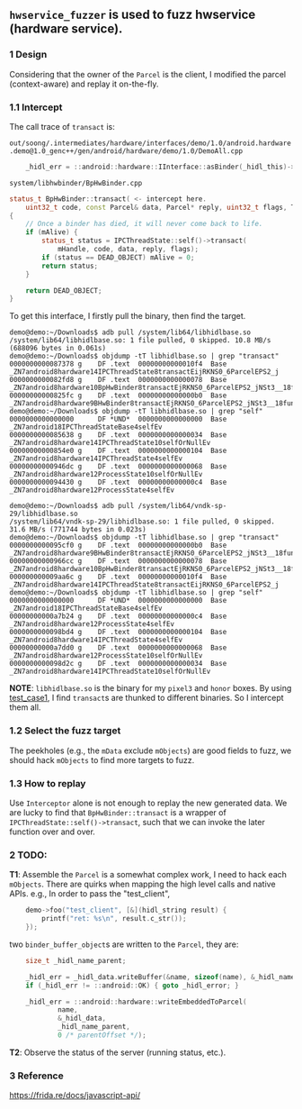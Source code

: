 ## `hwservice_fuzzer` is used to fuzz hwservice (hardware service).

### 1 Design
Considering that the owner of the `Parcel` is the client, I modified the parcel (context-aware) and replay it on-the-fly. 

### 1.1 Intercept

The call trace of `transact` is:

`out/soong/.intermediates/hardware/interfaces/demo/1.0/android.hardware.demo@1.0_genc++/gen/android/hardware/demo/1.0/DemoAll.cpp`
```cpp
    _hidl_err = ::android::hardware::IInterface::asBinder(_hidl_this)->transact(3 /* baz */, _hidl_data, &_hidl_reply);
```

`system/libhwbinder/BpHwBinder.cpp`
```cpp
status_t BpHwBinder::transact( <- intercept here.
    uint32_t code, const Parcel& data, Parcel* reply, uint32_t flags, TransactCallback /*callback*/)
{
    // Once a binder has died, it will never come back to life.
    if (mAlive) {
        status_t status = IPCThreadState::self()->transact(
            mHandle, code, data, reply, flags);
        if (status == DEAD_OBJECT) mAlive = 0;
        return status;
    }

    return DEAD_OBJECT;
}
```
To get this interface, I firstly pull the binary, then find the target.
```commandline
demo@demo:~/Downloads$ adb pull /system/lib64/libhidlbase.so
/system/lib64/libhidlbase.so: 1 file pulled, 0 skipped. 10.8 MB/s (688096 bytes in 0.061s)
demo@demo:~/Downloads$ objdump -tT libhidlbase.so | grep "transact"
0000000000087378 g    DF .text	00000000000010f4  Base        _ZN7android8hardware14IPCThreadState8transactEijRKNS0_6ParcelEPS2_j
0000000000082fd8 g    DF .text	0000000000000078  Base        _ZN7android8hardware10BpHwBinder8transactEjRKNS0_6ParcelEPS2_jNSt3__18functionIFvRS2_EEE
00000000000825fc g    DF .text	00000000000000b0  Base        _ZN7android8hardware9BHwBinder8transactEjRKNS0_6ParcelEPS2_jNSt3__18functionIFvRS2_EEE
demo@demo:~/Downloads$ objdump -tT libhidlbase.so | grep "self"
0000000000000000      DF *UND*	0000000000000000  Base        _ZN7android18IPCThreadStateBase4selfEv
0000000000085638 g    DF .text	0000000000000034  Base        _ZN7android8hardware14IPCThreadState10selfOrNullEv
00000000000854e0 g    DF .text	0000000000000104  Base        _ZN7android8hardware14IPCThreadState4selfEv
00000000000946dc g    DF .text	0000000000000068  Base        _ZN7android8hardware12ProcessState10selfOrNullEv
0000000000094430 g    DF .text	00000000000000c4  Base        _ZN7android8hardware12ProcessState4selfEv

demo@demo:~/Downloads$ adb pull /system/lib64/vndk-sp-29/libhidlbase.so 
/system/lib64/vndk-sp-29/libhidlbase.so: 1 file pulled, 0 skipped. 31.6 MB/s (771744 bytes in 0.023s)
demo@demo:~/Downloads$ objdump -tT libhidlbase.so | grep "transact"
0000000000095cf0 g    DF .text	00000000000000b0  Base        _ZN7android8hardware9BHwBinder8transactEjRKNS0_6ParcelEPS2_jNSt3__18functionIFvRS2_EEE
00000000000966cc g    DF .text	0000000000000078  Base        _ZN7android8hardware10BpHwBinder8transactEjRKNS0_6ParcelEPS2_jNSt3__18functionIFvRS2_EEE
000000000009aa6c g    DF .text	00000000000010f4  Base        _ZN7android8hardware14IPCThreadState8transactEijRKNS0_6ParcelEPS2_j
demo@demo:~/Downloads$ objdump -tT libhidlbase.so | grep "self"
0000000000000000      DF *UND*	0000000000000000  Base        _ZN7android18IPCThreadStateBase4selfEv
00000000000a7b24 g    DF .text	00000000000000c4  Base        _ZN7android8hardware12ProcessState4selfEv
0000000000098bd4 g    DF .text	0000000000000104  Base        _ZN7android8hardware14IPCThreadState4selfEv
00000000000a7dd0 g    DF .text	0000000000000068  Base        _ZN7android8hardware12ProcessState10selfOrNullEv
0000000000098d2c g    DF .text	0000000000000034  Base        _ZN7android8hardware14IPCThreadState10selfOrNullEv
```
**NOTE**: `libhidlbase.so` is the binary for my `pixel3` and `honor` boxes. By using [test_case1](https://github.com/dm4sec/hwservice_sec/blob/master/test_case/test_case1.py), I find `transact`s are thunked to different binaries. So I intercept them all.

### 1.2 Select the fuzz target
The peekholes (e.g., the `mData` exclude `mObjects`) are good fields to fuzz, we should hack `mObjects` to find more targets to fuzz.

### 1.3 How to replay
Use `Interceptor` alone is not enough to replay the new generated data.
We are lucky to find that `BpHwBinder::transact` is a wrapper of `IPCThreadState::self()->transact`, such that we can invoke the later function over and over. 


### 2 TODO:
**T1**: Assemble the `Parcel` is a somewhat complex work, I need to hack each `mObjects`. There are quirks when mapping the high level calls and native APIs.
e.g., In order to pass the "test_client",

```cpp
    demo->foo("test_client", [&](hidl_string result) {
        printf("ret: %s\n", result.c_str());
    });
```
two `binder_buffer_object`s are written to the `Parcel`, they are:
```cpp
    size_t _hidl_name_parent;

    _hidl_err = _hidl_data.writeBuffer(&name, sizeof(name), &_hidl_name_parent);
    if (_hidl_err != ::android::OK) { goto _hidl_error; }

    _hidl_err = ::android::hardware::writeEmbeddedToParcel(
            name,
            &_hidl_data,
            _hidl_name_parent,
            0 /* parentOffset */);
```

**T2**: Observe the status of the server (running status, etc.).

### 3 Reference
https://frida.re/docs/javascript-api/

